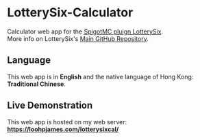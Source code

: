 # LotterySix-Calculator
Calculator web app for the [SpigotMC pluign LotterySix](https://www.spigotmc.org/resources/107573/).<br>
More info on LotterySix's [Main GitHub Repository](https://github.com/LOOHP/LotterySix).

## Language
This web app is in **English** and the native language of Hong Kong: **Traditional Chinese**.

## Live Demonstration
This web app is hosted on my web server: **https://loohpjames.com/lotterysixcal/**
